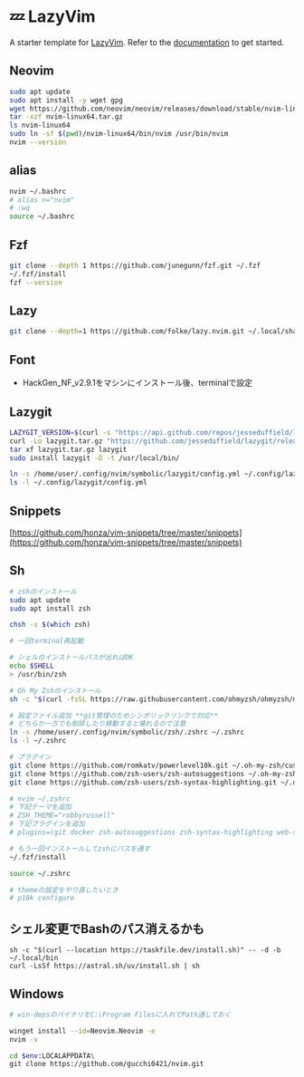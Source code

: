 # 💤 LazyVim

A starter template for [LazyVim](https://github.com/LazyVim/LazyVim).
Refer to the [documentation](https://lazyvim.github.io/installation) to get started.

## Neovim
```sh
sudo apt update
sudo apt install -y wget gpg
wget https://github.com/neovim/neovim/releases/download/stable/nvim-linux64.tar.gz
tar -xzf nvim-linux64.tar.gz
ls nvim-linux64
sudo ln -sf $(pwd)/nvim-linux64/bin/nvim /usr/bin/nvim
nvim --version
```

## alias
```sh
nvim ~/.bashrc
# alias n="nvim"
# :wq
source ~/.bashrc
```

## Fzf
```sh
git clone --depth 1 https://github.com/junegunn/fzf.git ~/.fzf
~/.fzf/install
fzf --version
```

## Lazy
```sh
git clone --depth=1 https://github.com/folke/lazy.nvim.git ~/.local/share/nvim/lazy/lazy.nvim
```

## Font
- HackGen_NF_v2.9.1をマシンにインストール後、terminalで設定


## Lazygit
```sh
LAZYGIT_VERSION=$(curl -s "https://api.github.com/repos/jesseduffield/lazygit/releases/latest" | \grep -Po '"tag_name": *"v\K[^"]*')
curl -Lo lazygit.tar.gz "https://github.com/jesseduffield/lazygit/releases/download/v${LAZYGIT_VERSION}/lazygit_${LAZYGIT_VERSION}_Linux_x86_64.tar.gz"
tar xf lazygit.tar.gz lazygit
sudo install lazygit -D -t /usr/local/bin/

ln -s /home/user/.config/nvim/symbolic/lazygit/config.yml ~/.config/lazygit/config.yml
ls -l ~/.config/lazygit/config.yml
```

## Snippets

[https://github.com/honza/vim-snippets/tree/master/snippets](https://github.com/honza/vim-snippets/tree/master/snippets)


## Sh
```sh
# zshのインストール
sudo apt update
sudo apt install zsh

chsh -s $(which zsh)

# 一回terminal再起動

# シェルのインストールパスが出ればOK
echo $SHELL
> /usr/bin/zsh

# Oh My Zshのインストール
sh -c "$(curl -fsSL https://raw.githubusercontent.com/ohmyzsh/ohmyzsh/master/tools/install.sh)"

# 設定ファイル追加 **git管理のためシンボリックリンクで対応**
# どちらか一方でも削除したり移動すると壊れるので注意
ln -s /home/user/.config/nvim/symbolic/zsh/.zshrc ~/.zshrc
ls -l ~/.zshrc

# プラグイン
git clone https://github.com/romkatv/powerlevel10k.git ~/.oh-my-zsh/custom/themes/powerlevel10k
git clone https://github.com/zsh-users/zsh-autosuggestions ~/.oh-my-zsh/custom/plugins/zsh-autosuggestions
git clone https://github.com/zsh-users/zsh-syntax-highlighting.git ~/.oh-my-zsh/custom/plugins/zsh-syntax-highlighting

# nvim ~/.zshrc
# 下記テーマを追加
# ZSH_THEME="robbyrussell"
# 下記プラグインを追加
# plugins=(git docker zsh-autosuggestions zsh-syntax-highlighting web-search)

# もう一回インストールしてzshにパスを通す
~/.fzf/install

source ~/.zshrc

# themeの設定をやり直したいとき
# p10k configure
```

## シェル変更でBashのパス消えるかも
```
sh -c "$(curl --location https://taskfile.dev/install.sh)" -- -d -b ~/.local/bin
curl -LsSf https://astral.sh/uv/install.sh | sh
```

##  Windows
```sh
# win-depsのバイナリをC:\Program Filesに入れてPath通しておく

winget install --id=Neovim.Neovim -e
nvim -v

cd $env:LOCALAPPDATA\
git clone https://github.com/gucchi0421/nvim.git
```